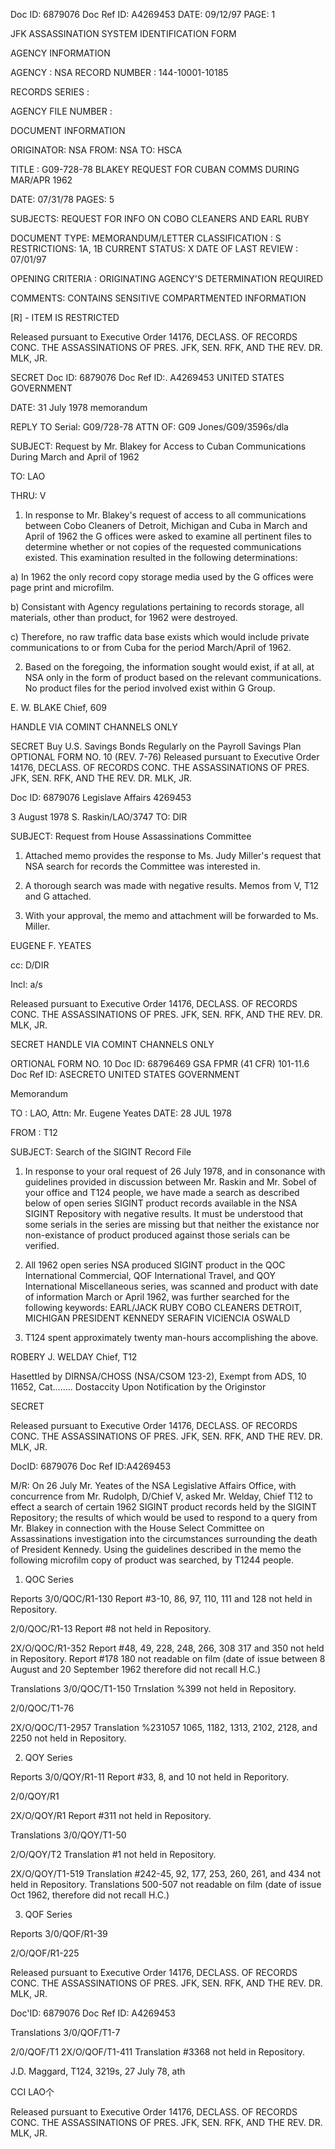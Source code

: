 Doc ID: 6879076 Doc Ref ID: A4269453 DATE: 09/12/97
PAGE: 1

JFK ASSASSINATION SYSTEM
IDENTIFICATION FORM

AGENCY INFORMATION

AGENCY : NSA
RECORD NUMBER : 144-10001-10185

RECORDS SERIES :

AGENCY FILE NUMBER :

DOCUMENT INFORMATION

ORIGINATOR: NSA
FROM: NSA
TO: HSCA

TITLE :
G09-728-78 BLAKEY REQUEST FOR CUBAN COMMS DURING MAR/APR 1962

DATE: 07/31/78
PAGES: 5

SUBJECTS:
REQUEST FOR INFO ON COBO CLEANERS AND EARL RUBY

DOCUMENT TYPE: MEMORANDUM/LETTER
CLASSIFICATION : S
RESTRICTIONS: 1A, 1B
CURRENT STATUS: X
DATE OF LAST REVIEW : 07/01/97

OPENING CRITERIA :
ORIGINATING AGENCY'S DETERMINATION REQUIRED

COMMENTS:
CONTAINS SENSITIVE COMPARTMENTED INFORMATION

[R] - ITEM IS RESTRICTED

Released pursuant to Executive Order 14176, DECLASS. OF RECORDS CONC. THE ASSASSINATIONS OF PRES. JFK, SEN.
RFK, AND THE REV. DR. MLK, JR.

SECRET
Doc ID: 6879076 Doc Ref ID:. A4269453 UNITED STATES GOVERNMENT

DATE: 31 July 1978 memorandum

REPLY TO Serial: G09/728-78
ATTN OF: G09 Jones/G09/3596s/dla

SUBJECT: Request by Mr. Blakey for Access to Cuban
Communications During March and April of 1962

TO: LAO

THRU: V

1. In response to Mr. Blakey's request of access to all communications
between Cobo Cleaners of Detroit, Michigan and Cuba in March and April
of 1962 the G offices were asked to examine all pertinent files to determine
whether or not copies of the requested communications existed. This
examination resulted in the following determinations:

a) In 1962 the only record copy storage media used by the G
offices were page print and microfilm.

b) Consistant with Agency regulations pertaining to records storage,
all materials, other than product, for 1962 were destroyed.

c) Therefore, no raw traffic data base exists which would include
private communications to or from Cuba for the period March/April of 1962.

2. Based on the foregoing, the information sought would exist, if at all,
at NSA only in the form of product based on the relevant communications. No
product files for the period involved exist within G Group.

E. W. BLAKE
Chief, 609

HANDLE VIA COMINT CHANNELS ONLY

SECRET
Buy U.S. Savings Bonds Regularly on the Payroll Savings Plan OPTIONAL FORM NO. 10
(REV. 7-76)
Released pursuant to Executive Order 14176, DECLASS. OF RECORDS CONC. THE ASSASSINATIONS OF PRES. JFK,
SEN. RFK, AND THE REV. DR. MLK, JR.

Doc ID: 6879076 Legislave Affairs 4269453

3 August 1978
S. Raskin/LAO/3747
TO: DIR

SUBJECT: Request from House Assassinations
Committee

1. Attached memo provides the response
to Ms. Judy Miller's request that NSA
search for records the Committee was
interested in.

2. A thorough search was made with
negative results. Memos from V, T12 and
G attached.

3. With your approval, the memo and
attachment will be forwarded to Ms. Miller.

EUGENE F. YEATES

cc: D/DIR

Incl:
a/s

Released pursuant to Executive Order 14176, DECLASS. OF RECORDS
CONC. THE ASSASSINATIONS OF PRES. JFK, SEN. RFK, AND THE REV. DR.
MLK, JR.

SECRET
HANDLE VIA COMINT CHANNELS ONLY

ORTIONAL FORM NO. 10
Doc ID: 68796469
GSA FPMR (41 CFR) 101-11.6 Doc Ref ID: ASECRETO
UNITED STATES GOVERNMENT

Memorandum

TO : LAO, Attn: Mr. Eugene Yeates DATE: 28 JUL 1978

FROM : T12

SUBJECT: Search of the SIGINT Record File

1. In response to your oral request of 26 July 1978, and in consonance with
guidelines provided in discussion between Mr. Raskin and Mr. Sobel of your office
and T124 people, we have made a search as described below of open series SIGINT
product records available in the NSA SIGINT Repository with negative results.
It must be understood that some serials in the series are missing but that neither
the existance nor non-existance of product produced against those serials can be
verified.

2. All 1962 open series NSA produced SIGINT product in the QOC International
Commercial, QOF International Travel, and QOY International Miscellaneous series,
was scanned and product with date of information March or April 1962, was further
searched for the following keywords: EARL/JACK RUBY
COBO CLEANERS
DETROIT, MICHIGAN
PRESIDENT KENNEDY
SERAFIN
VICIENCIA
OSWALD

3. T124 spent approximately twenty man-hours accomplishing the above.

ROBERY J. WELDAY
Chief, T12

Hasettled by DIRNSA/CHOSS (NSA/CSOM 123-2),
Exempt from ADS, 10 11652, Cat........
Dostaccity Upon Notification by the Originstor

SECRET

Released pursuant to Executive Order 14176, DECLASS. OF RECORDS CONC. THE ASSASSINATIONS OF PRES. JFK,
SEN. RFK, AND THE REV. DR. MLK, JR.

DocID: 6879076 Doc Ref ID:A4269453

M/R: On 26 July Mr. Yeates of the NSA Legislative Affairs Office, with concurrence
from Mr. Rudolph, D/Chief V, asked Mr. Welday, Chief T12 to effect a search of
certain 1962 SIGINT product records held by the SIGINT Repository; the results of
which would be used to respond to a query from Mr. Blakey in connection with the
House Select Committee on Assassinations investigation into the circumstances
surrounding the death of President Kennedy.
Using the guidelines described in the memo the following microfilm copy of
product was searched, by T1244 people.

1. QOC Series

Reports 3/0/QOC/R1-130
Report #3-10, 86, 97, 110, 111 and 128 not held in Repository.

2/0/QOC/R1-13
Report #8 not held in Repository.

2X/O/QOC/R1-352
Report #48, 49, 228, 248, 266, 308 317 and 350 not held in Repository.
Report #178 180 not readable on film (date of issue between 8 August
and 20 September 1962 therefore did not recall H.C.)

Translations 3/0/QOC/T1-150 Trnslation %399 not held in Repository.

2/0/QOC/T1-76

2X/O/QOC/T1-2957 Translation %231057 1065, 1182, 1313, 2102, 2128,
and 2250 not held in Repository.

2. QOY Series

Reports 3/0/QOY/R1-11 Report #33, 8, and 10 not held in Reporitory.

2/0/QOY/R1

2X/O/QOY/R1 Report #311 not held in Repository.

Translations 3/0/QOY/T1-50

2/O/QOY/T2 Translation #1 not held in Repository.

2X/O/QOY/T1-519 Translation #242-45, 92, 177, 253, 260, 261, and 434
not held in Repository. Translations 500-507 not readable on film
(date of issue Oct 1962, therefore did not recall H.C.)

3. QOF Series

Reports 3/0/QOF/R1-39

2/O/QOF/R1-225

Released pursuant to Executive Order 14176, DECLASS. OF RECORDS CONC. THE ASSASSINATIONS OF PRES. JFK,
SEN. RFK, AND THE REV. DR. MLK, JR.

Doc'ID: 6879076 Doc Ref ID: A4269453

Translations 3/0/QOF/T1-7

2/0/QOF/T1
2X/O/QOF/T1-411 Translation #3368 not held in Repository.

J.D. Maggard, T124, 3219s, 27 July 78, ath

CCI LAO个

Released pursuant to Executive Order 14176, DECLASS. OF RECORDS CONC. THE ASSASSINATIONS OF PRES. JFK,
SEN. RFK, AND THE REV. DR. MLK, JR.
